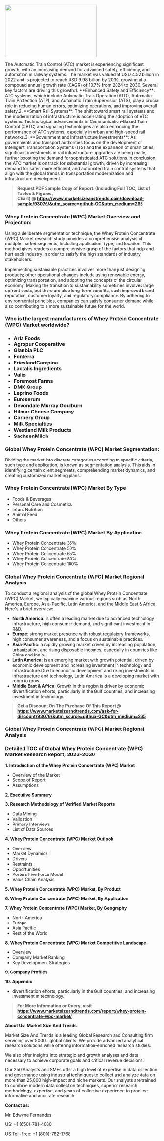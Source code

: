 <p><img class="alignnone size-medium wp-image-20088" src="https://ffe5etoiles.com/wp-content/uploads/2024/12/MST1-300x171.png" alt="" width="300" height="171" /></p>The Automatic Train Control (ATC) market is experiencing significant growth, with an increasing demand for advanced safety, efficiency, and automation in railway systems. The market was valued at USD 4.52 billion in 2022 and is projected to reach USD 9.98 billion by 2030, growing at a compound annual growth rate (CAGR) of 10.7% from 2024 to 2030. Several key factors are driving this growth:1. **Enhanced Safety and Efficiency**: ATC systems, which include Automatic Train Operation (ATO), Automatic Train Protection (ATP), and Automatic Train Supervision (ATS), play a crucial role in reducing human errors, optimizing operations, and improving overall safety.2. **Smart Rail Systems**: The shift toward smart rail systems and the modernization of infrastructure is accelerating the adoption of ATC systems. Technological advancements in Communication-Based Train Control (CBTC) and signaling technologies are also enhancing the performance of ATC systems, especially in urban and high-speed rail networks.3. **Government and Infrastructure Investments**: As governments and transport authorities focus on the development of Intelligent Transportation Systems (ITS) and the expansion of smart cities, significant investments in rail infrastructure upgrades are being made, further boosting the demand for sophisticated ATC solutions.In conclusion, the ATC market is on track for substantial growth, driven by increasing demand for safer, more efficient, and automated train control systems that align with the global trends in transportation modernization and infrastructure development.</p><blockquote id="" class=""><strong>Request PDF Sample Copy of Report: (Including Full TOC, List of Tables &amp; Figures, Chart)&nbsp;@&nbsp;<strong><a href="https://www.marketsizeandtrends.com/download-sample/93076/&utm_source=github-GC&utm_medium=265" target="_blank">https://www.marketsizeandtrends.com/download-sample/93076/&utm_source=github-GC&utm_medium=265</a></strong></strong></blockquote><h3 id="" class="">Whey Protein Concentrate (WPC) Market&nbsp;Overview and Projection:</h3><p id="" class="">Using a deliberate segmentation technique, the Whey Protein Concentrate (WPC) Market research study provides a comprehensive analysis of multiple market segments, including application, type, and location. This method gives readers a comprehensive grasp of the factors that help and hurt each industry in order to satisfy the high standards of industry stakeholders. <br /> <br />Implementing sustainable practices involves more than just designing products; other operational changes include using renewable energy, optimizing transportation, and adopting the concepts of the circular economy. Making the transition to sustainability sometimes involves large upfront costs, but there are also long-term benefits, such improved brand reputation, customer loyalty, and regulatory compliance. By adhering to environmental principles, companies can satisfy consumer demand while also contributing to a more sustainable future for the world.</p><h3 id="" class="">Who is the largest manufacturers of&nbsp;Whey Protein Concentrate (WPC) Market worldwide?</h3><h3 class=""><p><ul><li>Arla Foods </li><li> Agropur Cooperative </li><li> Glanbia PLC </li><li> Fonterra </li><li> FrieslandCampina </li><li> Lactalis Ingredients </li><li> Valio </li><li> Foremost Farms </li><li> DMK Group </li><li> Leprino Foods </li><li> Euroserum </li><li> Devondale Murray Goulburn </li><li> Hilmar Cheese Company </li><li> Carbery Group </li><li> Milk Specialties </li><li> Westland Milk Products </li><li> SachsenMilch</li></ul></p></h3><h3 id="" class="">Global&nbsp;Whey Protein Concentrate (WPC) Market Segmentation:</h3><p id="" class="">Dividing the market into discrete categories according to specific criteria, such type and application, is known as segmentation analysis. This aids in identifying certain client segments, comprehending market dynamics, and creating customized marketing plans.</p><h3 id="" class="">Whey Protein Concentrate (WPC) Market&nbsp;By Type</h3><p><p><ul><li>Foods & Beverages </li><li> Personal Care and Cosmetics </li><li> Infant Nutrition </li><li> Animal Feed </li><li> Others</p></li></ul></p></p><h3 id="" class="">Whey Protein Concentrate (WPC) Market&nbsp;By Application</h3><p class=""><p><ul><li>Whey Protein Concentrate 35% </li><li> Whey Protein Concentrate 50% </li><li> Whey Protein Concentrate 65% </li><li> Whey Protein Concentrate 80% </li><li> Whey Protein Concentrate 100%</li></ul></p></p><h3 id="" class="">Global Whey Protein Concentrate (WPC) Market Regional Analysis</h3><p id="" class="">To conduct a regional analysis of the global Whey Protein Concentrate (WPC) Market, we typically examine various regions such as North America, Europe, Asia-Pacific, Latin America, and the Middle East &amp; Africa. Here's a brief overview:</p><ul><li><strong>North America</strong>: is often a leading market due to advanced technology infrastructure, high consumer demand, and significant investment in R&amp;D.</li><li><strong>Europe</strong>: strong market presence with robust regulatory frameworks, high consumer awareness, and a focus on sustainable practices.</li><li><strong>Asia-Pacific</strong>: a rapidly growing market driven by increasing population, urbanization, and rising disposable incomes, especially in countries like China and India.</li><li><strong>Latin America</strong>: is an emerging market with growth potential, driven by economic development and increasing investment in technology and infrastructure.Due to economic development and rising investments in infrastructure and technology, Latin America is a developing market with room to grow.</li><li><strong>Middle East &amp; Africa</strong>: Growth in this region is driven by economic diversification efforts, particularly in the Gulf countries, and increasing investment in technology.</li></ul><blockquote id="" class=""><strong>Get a Discount On The Purchase Of This Report @ <strong><a href="https://www.marketsizeandtrends.com/ask-for-discount/93076/&utm_source=github-GC&utm_medium=265" target="_blank">https://www.marketsizeandtrends.com/ask-for-discount/93076/&utm_source=github-GC&utm_medium=265</a></strong></strong></blockquote><h3 id="" class="">Global Whey Protein Concentrate (WPC) Market Regional Analysis</h3><h3 id="" class="">Detailed TOC of Global Whey Protein Concentrate (WPC) Market Research Report, 2023-2030</h3><p id="" class=""><strong>1. Introduction of the Whey Protein Concentrate (WPC) Market</strong></p><ul><li>Overview of the Market</li><li>Scope of Report</li><li>Assumptions</li></ul><p id="" class=""><strong>2. Executive Summary</strong></p><p id="" class=""><strong>3. Research Methodology of Verified Market Reports</strong></p><ul><li>Data Mining</li><li>Validation</li><li>Primary Interviews</li><li>List of Data Sources</li></ul><p id="" class=""><strong>4. Whey Protein Concentrate (WPC) Market Outlook</strong></p><ul><li>Overview</li><li>Market Dynamics</li><li>Drivers</li><li>Restraints</li><li>Opportunities</li><li>Porters Five Force Model</li><li>Value Chain Analysis</li></ul><p id="" class=""><strong>5. Whey Protein Concentrate (WPC) Market, By Product</strong></p><p id="" class=""><strong>6. Whey Protein Concentrate (WPC) Market, By Application</strong></p><p id="" class=""><strong>7. Whey Protein Concentrate (WPC) Market, By Geography</strong></p><ul><li>North America</li><li>Europe</li><li>Asia Pacific</li><li>Rest of the World</li></ul><p id="" class=""><strong>8. Whey Protein Concentrate (WPC) Market Competitive Landscape</strong></p><ul><li>Overview</li><li>Company Market Ranking</li><li>Key Development Strategies</li></ul><p id="" class=""><strong>9. Company Profiles</strong></p><p id="" class=""><strong>10. Appendix</strong></p><ul><li>diversification efforts, particularly in the Gulf countries, and increasing investment in technology.</li></ul><blockquote id="" class=""><strong>For More Information or Query, visit <strong><strong><a href="https://www.marketsizeandtrends.com/report/whey-protein-concentrate-wpc-market/" target="_blank">https://www.marketsizeandtrends.com/report/whey-protein-concentrate-wpc-market/</a></strong></strong></strong></blockquote><p id="" class=""><strong>About Us: Market Size And Trends</strong></p><p id="" class="">Market Size And Trends is a leading Global Research and Consulting firm servicing over 5000+ global clients. We provide advanced analytical research solutions while offering information-enriched research studies.</p><p id="" class="">We also offer insights into strategic and growth analyses and data necessary to achieve corporate goals and critical revenue decisions.</p><p id="" class="">Our 250 Analysts and SMEs offer a high level of expertise in data collection and governance using industrial techniques to collect and analyze data on more than 25,000 high-impact and niche markets. Our analysts are trained to combine modern data collection techniques, superior research methodology, expertise, and years of collective experience to produce informative and accurate research.</p><p id="" class=""><strong>Contact us:</strong></p><p id="" class="">Mr. Edwyne Fernandes</p><p id="" class="">US: +1 (650)-781-4080</p><p id="" class="">US Toll-Free: +1 (800)-782-1768</p>
